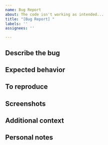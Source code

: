 ```yaml
---
name: Bug Report
about: The code isn't working as intended...
title: "[Bug Report] "
labels: ''
assignees: ''

---
```


<!-- These are HTML comments, meaning they won't show up when you create the issue. When you're filling out the issue, just delete the comment itself, as they're intended to be examples. -->

## Describe the bug

<!--A clear and concise description of what the bug is.-->

## Expected behavior

<!--A clear and concise description of what you expected to happen.-->

## To reproduce

<!--
Steps to reproduce the behavior:
1. Go to '...'
2. Click on '....'
3. Scroll down to '....'
4. See error
-->

## Screenshots

<!--If applicable, add screenshots to help explain your problem.-->

## Additional context

<!--Add any other context about the problem here.-->

## Personal notes
